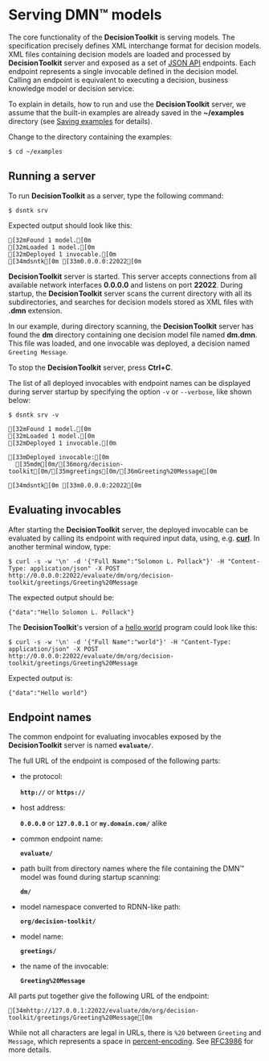 # Serving DMN™ models

The core functionality of the <span style="font-weight:bold;word-spacing:-0.15rem;">Decision Toolkit</span> is serving <Dmn/> models.
The <Dmn/> specification precisely defines XML interchange format for decision models.
XML files containing decision models are loaded and processed by <span style="font-weight:bold;word-spacing:-0.15rem;">Decision Toolkit</span> server and exposed
as a set of [JSON API](https://jsonapi.org) endpoints.
Each endpoint represents a single invocable defined in the decision model.
Calling an endpoint is equivalent to executing a decision, business knowledge model
or decision service.

To explain in details, how to run and use the <span style="font-weight:bold;word-spacing:-0.15rem;">Decision Toolkit</span> server, we assume
that the built-in examples are already saved in the **~/examples** directory
(see [Saving examples](command-exs.md) for details).

Change to the directory containing the examples:

```shell
$ cd ~/examples
```

## Running a server

To run <span style="font-weight:bold;word-spacing:-0.15rem;">Decision Toolkit</span> as a server, type the following command:

```shell
$ dsntk srv
```

Expected output should look like this:

```ansi
[32mFound 1 model.[0m
[32mLoaded 1 model.[0m
[32mDeployed 1 invocable.[0m
[34mdsntk[0m [33m0.0.0.0:22022[0m
```

<span style="font-weight:bold;word-spacing:-0.15rem;">Decision Toolkit</span> server is started. This server accepts connections from all available network
interfaces **0.0.0.0** and listens on port **22022**. During startup, the <span style="font-weight:bold;word-spacing:-0.15rem;">Decision Toolkit</span> server
scans the current directory with all its subdirectories, and searches for decision models
stored as XML files with **.dmn** extension.

In our example, during directory scanning, the <span style="font-weight:bold;word-spacing:-0.15rem;">Decision Toolkit</span> server has found the **dm** directory
containing one decision model file named **dm.dmn**. This file was loaded, and one invocable was deployed,
a decision named `Greeting Message`.

To stop the <span style="font-weight:bold;word-spacing:-0.15rem;">Decision Toolkit</span> server, press **Ctrl+C**.

The list of all deployed invocables with endpoint names can be displayed during server startup
by specifying the option `-v` or `--verbose`, like shown below:

```shell
$ dsntk srv -v
```

```ansi
[32mFound 1 model.[0m
[32mLoaded 1 model.[0m
[32mDeployed 1 invocable.[0m

[33mDeployed invocable:[0m
  [35mdm[0m/[36morg/decision-toolkit[0m/[35mgreetings[0m/[36mGreeting%20Message[0m

[34mdsntk[0m [33m0.0.0.0:22022[0m
```

## Evaluating invocables

After starting the <span style="font-weight:bold;word-spacing:-0.15rem;">Decision Toolkit</span> server, the deployed invocable can be evaluated by calling
its endpoint with required input data, using, e.g. [**curl**](https://curl.se).
In another terminal window, type:

```shell
$ curl -s -w '\n' -d '{"Full Name":"Solomon L. Pollack"}' -H "Content-Type: application/json" -X POST http://0.0.0.0:22022/evaluate/dm/org/decision-toolkit/greetings/Greeting%20Message
```

The expected output should be:

```ansi
{"data":"Hello Solomon L. Pollack"}
```

The <span style="font-weight:bold;word-spacing:-0.15rem;">Decision Toolkit</span>'s version of a [hello world](https://en.wikipedia.org/wiki/%22Hello,_World!%22_program)
program could look like this:

```shell
$ curl -s -w '\n' -d '{"Full Name":"world"}' -H "Content-Type: application/json" -X POST http://0.0.0.0:22022/evaluate/dm/org/decision-toolkit/greetings/Greeting%20Message
```

Expected output is:

```text
{"data":"Hello world"}
```

## Endpoint names

The common endpoint for evaluating invocables exposed by the <span style="font-weight:bold;word-spacing:-0.15rem;">Decision Toolkit</span> server
is named **`evaluate/`**.

The full URL of the endpoint is composed of the following parts:

- the protocol:

  **`http://`** or **`https://`**

- host address:

  **`0.0.0.0`** or **`127.0.0.1`** or **`my.domain.com/`** alike

- common endpoint name:

  **`evaluate/`**

- path built from directory names where the file containing the DMN™ model was found during startup scanning:

  **`dm/`**

- model namespace converted to RDNN-like path:

  **`org/decision-toolkit/`**

- model name:

  **`greetings/`**

- the name of the invocable:

  **`Greeting%20Message`**

All parts put together give the following URL of the endpoint:

```ansi
[34mhttp://127.0.0.1:22022/evaluate/dm/org/decision-toolkit/greetings/Greeting%20Message[0m
```

While not all characters are legal in URLs, there is `%20` between `Greeting` and `Message`,
which represents a space in [percent-encoding](https://en.wikipedia.org/wiki/Percent-encoding).
See [RFC3986](https://datatracker.ietf.org/doc/html/rfc3986#section-2.4) for more details.
